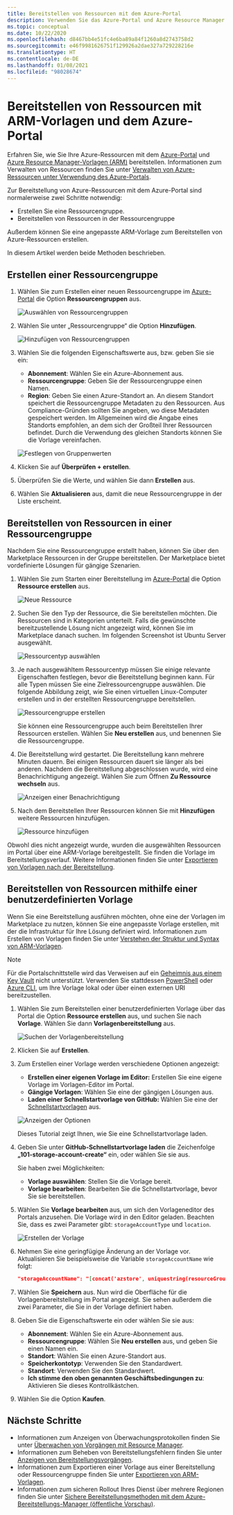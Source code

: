 ```yaml
---
title: Bereitstellen von Ressourcen mit dem Azure-Portal
description: Verwenden Sie das Azure-Portal und Azure Resource Manager zum Bereitstellen Ihrer Ressourcen in einer Ressourcengruppe in Ihrem Abonnement.
ms.topic: conceptual
ms.date: 10/22/2020
ms.openlocfilehash: d8467bb4e51fc4e6ba89a84f1260a8d2743758d2
ms.sourcegitcommit: e46f9981626751f129926a2dae327a729228216e
ms.translationtype: HT
ms.contentlocale: de-DE
ms.lasthandoff: 01/08/2021
ms.locfileid: "98028674"
---
```

# <a name="deploy-resources-with-arm-templates-and-azure-portal"></a>Bereitstellen von Ressourcen mit ARM-Vorlagen und dem Azure-Portal

Erfahren Sie, wie Sie Ihre Azure-Ressourcen mit dem [Azure-Portal](https://portal.azure.com) und [Azure Resource Manager-Vorlagen (ARM)](overview.md) bereitstellen. Informationen zum Verwalten von Ressourcen finden Sie unter [Verwalten von Azure-Ressourcen unter Verwendung des Azure-Portals](../management/manage-resources-portal.md).

Zur Bereitstellung von Azure-Ressourcen mit dem Azure-Portal sind normalerweise zwei Schritte notwendig:

- Erstellen Sie eine Ressourcengruppe.
- Bereitstellen von Ressourcen in der Ressourcengruppe

Außerdem können Sie eine angepasste ARM-Vorlage zum Bereitstellen von Azure-Ressourcen erstellen.

In diesem Artikel werden beide Methoden beschrieben.

## <a name="create-a-resource-group"></a>Erstellen einer Ressourcengruppe

1. Wählen Sie zum Erstellen einer neuen Ressourcengruppe im [Azure-Portal](https://portal.azure.com) die Option **Ressourcengruppen** aus.

   ![Auswählen von Ressourcengruppen](./media/deploy-portal/select-resource-groups.png)

1. Wählen Sie unter „Ressourcengruppe“ die Option **Hinzufügen**.

   ![Hinzufügen von Ressourcengruppen](./media/deploy-portal/add-resource-group.png)

1. Wählen Sie die folgenden Eigenschaftswerte aus, bzw. geben Sie sie ein:

    - **Abonnement**: Wählen Sie ein Azure-Abonnement aus.
    - **Ressourcengruppe**: Geben Sie der Ressourcengruppe einen Namen.
    - **Region**: Geben Sie einen Azure-Standort an. An diesem Standort speichert die Ressourcengruppe Metadaten zu den Ressourcen. Aus Compliance-Gründen sollten Sie angeben, wo diese Metadaten gespeichert werden. Im Allgemeinen wird die Angabe eines Standorts empfohlen, an dem sich der Großteil Ihrer Ressourcen befindet. Durch die Verwendung des gleichen Standorts können Sie die Vorlage vereinfachen.

   ![Festlegen von Gruppenwerten](./media/deploy-portal/set-group-properties.png)

1. Klicken Sie auf **Überprüfen + erstellen**.
1. Überprüfen Sie die Werte, und wählen Sie dann **Erstellen** aus.
1. Wählen Sie **Aktualisieren** aus, damit die neue Ressourcengruppe in der Liste erscheint.

## <a name="deploy-resources-to-a-resource-group"></a>Bereitstellen von Ressourcen in einer Ressourcengruppe

Nachdem Sie eine Ressourcengruppe erstellt haben, können Sie über den Marketplace Ressourcen in der Gruppe bereitstellen. Der Marketplace bietet vordefinierte Lösungen für gängige Szenarien.

1. Wählen Sie zum Starten einer Bereitstellung im [Azure-Portal](https://portal.azure.com) die Option **Ressource erstellen** aus.

   ![Neue Ressource](./media/deploy-portal/new-resources.png)

1. Suchen Sie den Typ der Ressource, die Sie bereitstellen möchten. Die Ressourcen sind in Kategorien unterteilt. Falls die gewünschte bereitzustellende Lösung nicht angezeigt wird, können Sie im Marketplace danach suchen. Im folgenden Screenshot ist Ubuntu Server ausgewählt.

   ![Ressourcentyp auswählen](./media/deploy-portal/select-resource-type.png)

1. Je nach ausgewähltem Ressourcentyp müssen Sie einige relevante Eigenschaften festlegen, bevor die Bereitstellung beginnen kann. Für alle Typen müssen Sie eine Zielressourcengruppe auswählen. Die folgende Abbildung zeigt, wie Sie einen virtuellen Linux-Computer erstellen und in der erstellten Ressourcengruppe bereitstellen.

   ![Ressourcengruppe erstellen](./media/deploy-portal/select-existing-group.png)

   Sie können eine Ressourcengruppe auch beim Bereitstellen Ihrer Ressourcen erstellen. Wählen Sie **Neu erstellen** aus, und benennen Sie die Ressourcengruppe.

1. Die Bereitstellung wird gestartet. Die Bereitstellung kann mehrere Minuten dauern. Bei einigen Ressourcen dauert sie länger als bei anderen. Nachdem die Bereitstellung abgeschlossen wurde, wird eine Benachrichtigung angezeigt. Wählen Sie zum Öffnen **Zu Ressource wechseln** aus.

   ![Anzeigen einer Benachrichtigung](./media/deploy-portal/view-notification.png)

1. Nach dem Bereitstellen Ihrer Ressourcen können Sie mit **Hinzufügen** weitere Ressourcen hinzufügen.

   ![Ressource hinzufügen](./media/deploy-portal/add-resource.png)

Obwohl dies nicht angezeigt wurde, wurden die ausgewählten Ressourcen im Portal über eine ARM-Vorlage bereitgestellt. Sie finden die Vorlage im Bereitstellungsverlauf. Weitere Informationen finden Sie unter [Exportieren von Vorlagen nach der Bereitstellung](export-template-portal.md#export-template-after-deployment).

## <a name="deploy-resources-from-custom-template"></a>Bereitstellen von Ressourcen mithilfe einer benutzerdefinierten Vorlage

Wenn Sie eine Bereitstellung ausführen möchten, ohne eine der Vorlagen im Marketplace zu nutzen, können Sie eine angepasste Vorlage erstellen, mit der die Infrastruktur für Ihre Lösung definiert wird. Informationen zum Erstellen von Vorlagen finden Sie unter [Verstehen der Struktur und Syntax von ARM-Vorlagen](template-syntax.md).

> [!NOTE]
> Für die Portalschnittstelle wird das Verweisen auf ein [Geheimnis aus einem Key Vault](key-vault-parameter.md) nicht unterstützt. Verwenden Sie stattdessen [PowerShell](deploy-powershell.md) oder [Azure CLI](deploy-cli.md), um Ihre Vorlage lokal oder über einen externen URI bereitzustellen.

1. Wählen Sie zum Bereitstellen einer benutzerdefinierten Vorlage über das Portal die Option **Ressource erstellen** aus, und suchen Sie nach **Vorlage**. Wählen Sie dann **Vorlagenbereitstellung** aus.

   ![Suchen der Vorlagenbereitstellung](./media/deploy-portal/search-template.png)

1. Klicken Sie auf **Erstellen**.
1. Zum Erstellen einer Vorlage werden verschiedene Optionen angezeigt:

    - **Erstellen einer eigenen Vorlage im Editor:** Erstellen Sie eine eigene Vorlage im Vorlagen-Editor im Portal.
    - **Gängige Vorlagen**: Wählen Sie eine der gängigen Lösungen aus.
    - **Laden einer Schnellstartvorlage von GitHub:** Wählen Sie eine der [Schnellstartvorlagen](https://azure.microsoft.com/resources/templates/) aus.

   ![Anzeigen der Optionen](./media/deploy-portal/see-options.png)

    Dieses Tutorial zeigt Ihnen, wie Sie eine Schnellstartvorlage laden.

1. Geben Sie unter **GitHub-Schnellstartvorlage laden** die Zeichenfolge **„101-storage-account-create“** ein, oder wählen Sie sie aus.

    Sie haben zwei Möglichkeiten:

    - **Vorlage auswählen**: Stellen Sie die Vorlage bereit.
    - **Vorlage bearbeiten**: Bearbeiten Sie die Schnellstartvorlage, bevor Sie sie bereitstellen.

1. Wählen Sie **Vorlage bearbeiten** aus, um sich den Vorlageneditor des Portals anzusehen. Die Vorlage wird in den Editor geladen. Beachten Sie, dass es zwei Parameter gibt: `storageAccountType` und `location`.

   ![Erstellen der Vorlage](./media/deploy-portal/show-json.png)

1. Nehmen Sie eine geringfügige Änderung an der Vorlage vor. Aktualisieren Sie beispielsweise die Variable `storageAccountName` wie folgt:

    ```json
    "storageAccountName": "[concat('azstore', uniquestring(resourceGroup().id))]"
    ```

1. Wählen Sie **Speichern** aus. Nun wird die Oberfläche für die Vorlagenbereitstellung im Portal angezeigt. Sie sehen außerdem die zwei Parameter, die Sie in der Vorlage definiert haben.
1. Geben Sie die Eigenschaftswerte ein oder wählen Sie sie aus:

    - **Abonnement**: Wählen Sie ein Azure-Abonnement aus.
    - **Ressourcengruppe**: Wählen Sie **Neu erstellen** aus, und geben Sie einen Namen ein.
    - **Standort**: Wählen Sie einen Azure-Standort aus.
    - **Speicherkontotyp**: Verwenden Sie den Standardwert.
    - **Standort**: Verwenden Sie den Standardwert.
    - **Ich stimme den oben genannten Geschäftsbedingungen zu**: Aktivieren Sie dieses Kontrollkästchen.

1. Wählen Sie die Option **Kaufen**.

## <a name="next-steps"></a>Nächste Schritte

- Informationen zum Anzeigen von Überwachungsprotokollen finden Sie unter [Überwachen von Vorgängen mit Resource Manager](../management/view-activity-logs.md).
- Informationen zum Beheben von Bereitstellungsfehlern finden Sie unter [Anzeigen von Bereitstellungsvorgängen](deployment-history.md).
- Informationen zum Exportieren einer Vorlage aus einer Bereitstellung oder Ressourcengruppe finden Sie unter [Exportieren von ARM-Vorlagen](export-template-portal.md).
- Informationen zum sicheren Rollout Ihres Dienst über mehrere Regionen finden Sie unter [Sichere Bereitstellungsmethoden mit dem Azure-Bereitstellungs-Manager (öffentliche Vorschau)](deployment-manager-overview.md).
